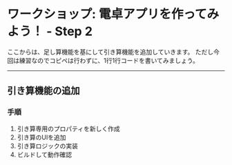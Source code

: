 # ワークショップ: 電卓アプリを作ってみよう！ - Step 2

ここからは、足し算機能を基にして引き算機能を追加していきます。
ただし今回は練習なのでコピペは行わずに、1行1行コードを書いてみましょう。

---

## 引き算機能の追加

### 手順

1. 引き算専用のプロパティを新しく作成
2. 引き算のUIを追加
3. 引き算ロジックの実装 
4. ビルドして動作確認
